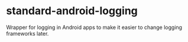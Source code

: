 # standard-android-logging
Wrapper for logging in Android apps to make it easier to change logging frameworks later.
